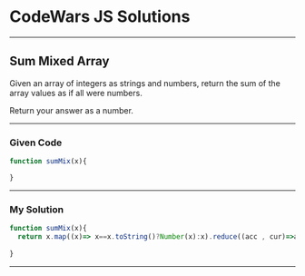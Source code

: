 # CodeWars JS Solutions

---

## Sum Mixed Array

Given an array of integers as strings and numbers, return the sum of the array values as if all were numbers.

Return your answer as a number.

---

### Given Code


```js
function sumMix(x){

}
```

---

### My Solution 


```js
function sumMix(x){
  return x.map((x)=> x==x.toString()?Number(x):x).reduce((acc , cur)=>acc+cur);
    
}
```


---

